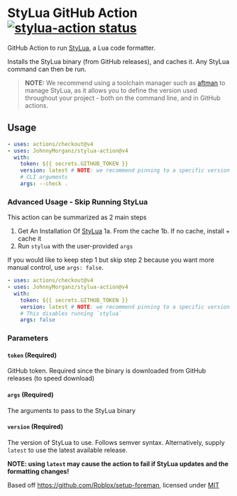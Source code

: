 # StyLua GitHub Action <a href="https://github.com/JohnnyMorganz/stylua-action/actions"><img alt="stylua-action status" src="https://github.com/JohnnyMorganz/stylua-action/workflows/build-test/badge.svg"></a>

GitHub Action to run [StyLua](https://github.com/JohnnyMorganz/StyLua), a Lua code formatter.

Installs the StyLua binary (from GitHub releases), and caches it. Any StyLua command can then be run.

> **NOTE:** We recommend using a toolchain manager such as [aftman](https://github.com/LPGhatguy/aftman) to manage StyLua, as it allows you to define the version used throughout your project - both on the command line, and in GitHub actions.

## Usage

```yaml
- uses: actions/checkout@v4
- uses: JohnnyMorganz/stylua-action@v4
  with:
    token: ${{ secrets.GITHUB_TOKEN }}
    version: latest # NOTE: we recommend pinning to a specific version in case of formatting changes
    # CLI arguments
    args: --check .
```

### Advanced Usage - Skip Running StyLua
This action can be summarized as 2 main steps

1. Get An Installation Of [StyLua](https://github.com/JohnnyMorganz/StyLua)
    1a. From the cache
    1b. If no cache, install + cache it
2. Run `stylua` with the user-provided `args`

If you would like to keep step 1 but skip step 2 because you want more manual
control, use `args: false`.

```yaml
- uses: actions/checkout@v4
- uses: JohnnyMorganz/stylua-action@v4
  with:
    token: ${{ secrets.GITHUB_TOKEN }}
    version: latest # NOTE: we recommend pinning to a specific version in case of formatting changes
    # This disables running `stylua`
    args: false
```

### Parameters

#### `token` (Required)

GitHub token. Required since the binary is downloaded from GitHub releases (to speed download)

#### `args` (Required)

The arguments to pass to the StyLua binary

#### `version` (Required)

The version of StyLua to use. Follows semver syntax.
Alternatively, supply `latest` to use the latest available release.

**NOTE: using `latest` may cause the action to fail if StyLua updates and the formatting changes!**

Based off https://github.com/Roblox/setup-foreman, licensed under [MIT](https://github.com/Roblox/setup-foreman/blob/master/LICENSE.txt)
